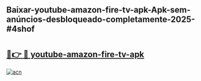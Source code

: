 ## Baixar-youtube-amazon-fire-tv-apk-Apk-sem-anúncios-desbloqueado-completamente-2025-#4shof

# <h2><a href="https://ainizakaria.my?title=youtube-amazon-fire-tv-apk&ref=20M">🔗👉 🔴 youtube-amazon-fire-tv-apk</a></h2>

[![acn](https://github.com/user-attachments/assets/0f9c940e-d8b0-45ae-aac7-cd30a18b3e1c)](https://ainizakaria.my?title=youtube-amazon-fire-tv-apk&ref=20M)

